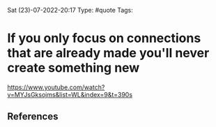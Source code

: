  Sat (23)-07-2022-20:17
Type: #quote
Tags:

# If you only focus on connections that are already made you'll never create something new

https://www.youtube.com/watch?v=MYJsGksojms&list=WL&index=9&t=390s


## References